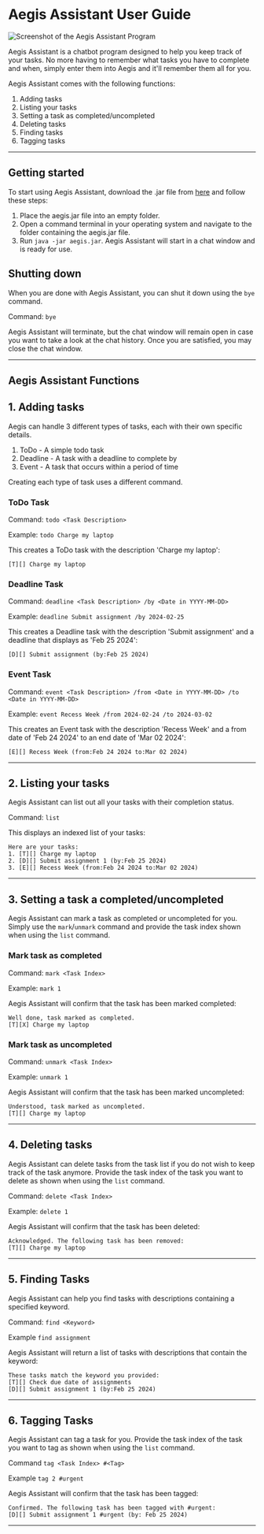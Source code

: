 # Aegis Assistant User Guide

![Screenshot of the Aegis Assistant Program](./Ui.png)

Aegis Assistant is a chatbot program designed to help you keep track of
your tasks. No more having to remember what tasks you have to complete and when, simply enter them into Aegis and it'll remember them all for you.

Aegis Assistant comes with the following functions:
1. Adding tasks
2. Listing your tasks
3. Setting a task as completed/uncompleted
4. Deleting tasks
5. Finding tasks
6. Tagging tasks

---
## Getting started

To start using Aegis Assistant, download the .jar file from [here](https://github.com/JonChong98/ip/releases/tag/A-Release) and follow these steps:

1. Place the aegis.jar file into an empty folder.
2. Open a command terminal in your operating system and navigate to the folder containing the aegis.jar file.
3. Run `java -jar aegis.jar`. Aegis Assistant will start in a chat window and is ready for use.

## Shutting down

When you are done with Aegis Assistant, you can shut it down using the `bye` command.

Command: `bye`

Aegis Assistant will terminate, but the chat window will remain open in case you want to take a look at the chat history. Once you are satisfied, you may close the chat window.

---
## Aegis Assistant Functions

## 1. Adding tasks

Aegis can handle 3 different types of tasks, each with their own specific details. 

1. ToDo - A simple todo task
2. Deadline - A task with a deadline to complete by
3. Event - A task that occurs within a period of time

Creating each type of task uses a different command.

### ToDo Task

Command: `todo <Task Description>`

Example: `todo Charge my laptop`

This creates a ToDo task with the description 'Charge my laptop':

```
[T][] Charge my laptop
```

### Deadline Task

Command: `deadline <Task Description> /by <Date in YYYY-MM-DD>`

Example: `deadline Submit assignment /by 2024-02-25`

This creates a Deadline task with the description 'Submit assignment' and a deadline that displays as 'Feb 25 2024':

```
[D][] Submit assignment (by:Feb 25 2024)
```

### Event Task

Command: `event <Task Description> /from <Date in YYYY-MM-DD> /to <Date in YYYY-MM-DD>`

Example: `event Recess Week /from 2024-02-24 /to 2024-03-02`

This creates an Event task with the description 'Recess Week' and a from date of 'Feb 24 2024' to an end date of 'Mar 02 2024':

```
[E][] Recess Week (from:Feb 24 2024 to:Mar 02 2024)
```
---
## 2. Listing your tasks

Aegis Assistant can list out all your tasks with their completion status.

Command: `list`

This displays an indexed list of your tasks:

```
Here are your tasks:
1. [T][] Charge my laptop
2. [D][] Submit assignment 1 (by:Feb 25 2024)
3. [E][] Recess Week (from:Feb 24 2024 to:Mar 02 2024)
```
---
## 3. Setting a task a completed/uncompleted

Aegis Assistant can mark a task as completed or uncompleted for you. Simply use the `mark`/`unmark` command and provide the task index shown when using the `list` command.

### Mark task as completed

Command: `mark <Task Index>`

Example: `mark 1`

Aegis Assistant will confirm that the task has been marked completed:

```
Well done, task marked as completed.
[T][X] Charge my laptop
```

### Mark task as uncompleted

Command: `unmark <Task Index>`

Example: `unmark 1`

Aegis Assistant will confirm that the task has been marked uncompleted:

```
Understood, task marked as uncompleted.
[T][] Charge my laptop
```
---
## 4. Deleting tasks

Aegis Assistant can delete tasks from the task list if you do not wish to keep track of the task anymore. Provide the task index of the task you want to delete as shown when using the `list` command.

Command: `delete <Task Index>`

Example: `delete 1`

Aegis Assistant will confirm that the task has been deleted:

```
Acknowledged. The following task has been removed:
[T][] Charge my laptop
```
---
## 5. Finding Tasks

Aegis Assistant can help you find tasks with descriptions containing a specified keyword.

Command: `find <Keyword>`

Example `find assignment`

Aegis Assistant will return a list of tasks with descriptions that contain the keyword:

```
These tasks match the keyword you provided:
[T][] Check due date of assignments
[D][] Submit assignment 1 (by:Feb 25 2024) 
```
---
## 6. Tagging Tasks

Aegis Assistant can tag a task for you. Provide the task index of the task you want to tag as shown when using the `list` command.

Command `tag <Task Index> #<Tag>`

Example `tag 2 #urgent`

Aegis Assistant will confirm that the task has been tagged:
```
Confirmed. The following task has been tagged with #urgent:
[D][] Submit assignment 1 #urgent (by: Feb 25 2024)
```
---
